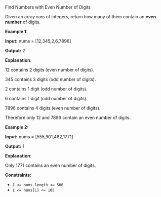 Find Numbers with Even Number of Digits

Given an array `nums` of integers, return how many of them contain an **even number** of digits.

**Example 1:**

**Input:** nums = \[12,345,2,6,7896\]

**Output:** 2

**Explanation:** 

12 contains 2 digits (even number of digits). 

345 contains 3 digits (odd number of digits). 

2 contains 1 digit (odd number of digits). 

6 contains 1 digit (odd number of digits). 

7896 contains 4 digits (even number of digits). 

Therefore only 12 and 7896 contain an even number of digits.

**Example 2:**

**Input:** nums = \[555,901,482,1771\]

**Output:** 1 

**Explanation:** 

Only 1771 contains an even number of digits.

**Constraints:**

-   `1 <= nums.length <= 500`
-   `1 <= nums[i] <= 105`